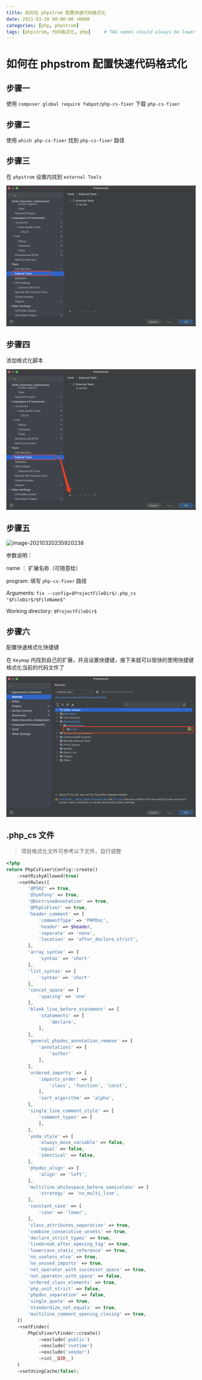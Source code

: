 ```yaml
---
title: 如何在 phpstrom 配置快速代码格式化
date: 2021-03-20 00:00:00 +0800
categories: [php, phpstrom]
tags: [phpstrom, 代码格式化, php]     # TAG names should always be lowercase
---
```


# 如何在 phpstrom 配置快速代码格式化



## 步骤一

使用 `composer global require fabpot/php-cs-fixer` 下载 `php-cs-fixer`



## 步骤二



使用 `which php-cs-fixer` 找到 `php-cs-fixer` 路径


## 步骤三



在 `phpstrom` 设置内找到 `external Tools`

![image-20210320234817073](/assets/img/phpstrom/1.png)



## 步骤四

添加格式化脚本

![image-20210320235612717](/assets/img/phpstrom/2.png)



## 步骤五



![image-20210320235920238](/assets/img/phpstrom/3.jpg)



参数说明：

name ： 扩展名称（可随意给）

 program: 填写   `php-cs-fixer` 路径

Arguments: `fix --config=$ProjectFileDir$/.php_cs "$FileDir$/$FileName$"`

Working directory: `$ProjectFileDir$`



## 步骤六

配置快速格式化快捷键

在 `Keymap` 内找到自己的扩展，并且设置快捷键，接下来就可以愉快的使用快捷键格式化当前的代码文件了

![image-20210321000425415](/assets/img/phpstrom/4.png)









## .php_cs 文件

> 项目格式化文件可参考以下文件，自行调整

```php
<?php
return PhpCsFixer\Config::create()
    ->setRiskyAllowed(true)
    ->setRules([
        '@PSR2' => true,
        '@Symfony' => true,
        '@DoctrineAnnotation' => true,
        '@PhpCsFixer' => true,
        'header_comment' => [
            'commentType' => 'PHPDoc',
            'header' => $header,
            'separate' => 'none',
            'location' => 'after_declare_strict',
        ],
        'array_syntax' => [
            'syntax' => 'short'
        ],
        'list_syntax' => [
            'syntax' => 'short'
        ],
        'concat_space' => [
            'spacing' => 'one'
        ],
        'blank_line_before_statement' => [
            'statements' => [
                'declare',
            ],
        ],
        'general_phpdoc_annotation_remove' => [
            'annotations' => [
                'author'
            ],
        ],
        'ordered_imports' => [
            'imports_order' => [
                'class', 'function', 'const',
            ],
            'sort_algorithm' => 'alpha',
        ],
        'single_line_comment_style' => [
            'comment_types' => [
            ],
        ],
        'yoda_style' => [
            'always_move_variable' => false,
            'equal' => false,
            'identical' => false,
        ],
        'phpdoc_align' => [
            'align' => 'left',
        ],
        'multiline_whitespace_before_semicolons' => [
            'strategy' => 'no_multi_line',
        ],
        'constant_case' => [
            'case' => 'lower',
        ],
        'class_attributes_separation' => true,
        'combine_consecutive_unsets' => true,
        'declare_strict_types' => true,
        'linebreak_after_opening_tag' => true,
        'lowercase_static_reference' => true,
        'no_useless_else' => true,
        'no_unused_imports' => true,
        'not_operator_with_successor_space' => true,
        'not_operator_with_space' => false,
        'ordered_class_elements' => true,
        'php_unit_strict' => false,
        'phpdoc_separation' => false,
        'single_quote' => true,
        'standardize_not_equals' => true,
        'multiline_comment_opening_closing' => true,
    ])
    ->setFinder(
        PhpCsFixer\Finder::create()
            ->exclude('public')
            ->exclude('runtime')
            ->exclude('vendor')
            ->in(__DIR__)
    )
    ->setUsingCache(false);

```

